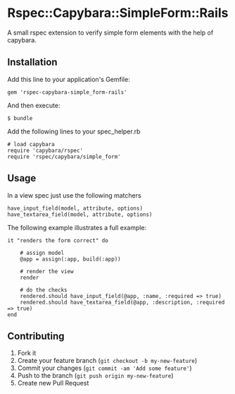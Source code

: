 # Rspec::Capybara::SimpleForm::Rails

A small rspec extension to verify simple form elements with the help of capybara.

## Installation

Add this line to your application's Gemfile:

    gem 'rspec-capybara-simple_form-rails'

And then execute:

    $ bundle

Add the following lines to your spec_helper.rb

    # load capybara
    require 'capybara/rspec'
    require 'rspec/capybara/simple_form'

## Usage

In a view spec just use the following matchers

    have_input_field(model, attribute, options)
    have_textarea_field(model, attribute, options)

The following example illustrates a full example:

    it "renders the form correct" do

        # assign model
        @app = assign(:app, build(:app))

        # render the view
        render

        # do the checks
        rendered.should have_input_field(@app, :name, :required => true)
        rendered.should have_textarea_field(@app, :description, :required => true)
    end

## Contributing

1. Fork it
2. Create your feature branch (`git checkout -b my-new-feature`)
3. Commit your changes (`git commit -am 'Add some feature'`)
4. Push to the branch (`git push origin my-new-feature`)
5. Create new Pull Request
